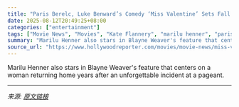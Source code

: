 ```yaml
---
title: "Paris Berelc, Luke Benward’s Comedy ‘Miss Valentine’ Sets Fall Release (Exclusive)"
date: 2025-08-12T20:49:25+08:00
categories: ["entertainment"]
tags: ["Movie News", "Movies", "Kate Flannery", "marilu henner", "paris berelc", "Xumo"]
summary: "Marilu Henner also stars in Blayne Weaver's feature that centers on a woman returning home years after an unforgettable incident at a pageant."
source_url: "https://www.hollywoodreporter.com/movies/movie-news/miss-valentine-paris-berelc-luke-benward-release-xumo-1236341968/"
---
```


Marilu Henner also stars in Blayne Weaver's feature that centers on a woman returning home years after an unforgettable incident at a pageant.

---

*来源: [原文链接](https://www.hollywoodreporter.com/movies/movie-news/miss-valentine-paris-berelc-luke-benward-release-xumo-1236341968/)*
